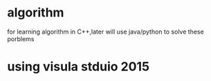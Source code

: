 # algorithm
for learning algorithm in C++,later will use java/python to solve these porblems

# using visula stduio 2015
